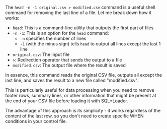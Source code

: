 The `head -n -1 original.csv > modified.csv` command is a useful shell command for removing the last line of a file. Let me break down how it works:

- `head`: This is a command-line utility that outputs the first part of files
- `-n -1`: This is an option for the `head` command:
  - `-n` specifies the number of lines
  - `-1` (with the minus sign) tells `head` to output all lines except the last 1 line
- `original.csv`: The input file
- `>`: Redirection operator that sends the output to a file
- `modified.csv`: The output file where the result is saved

In essence, this command reads the original CSV file, outputs all except the last line, and saves the result to a new file called "modified.csv". 

This is particularly useful for data processing when you need to remove footer rows, summary lines, or other information that might be present at the end of your CSV file before loading it with SQL*Loader.

The advantage of this approach is its simplicity - it works regardless of the content of the last row, so you don't need to create specific WHEN conditions in your control file.
